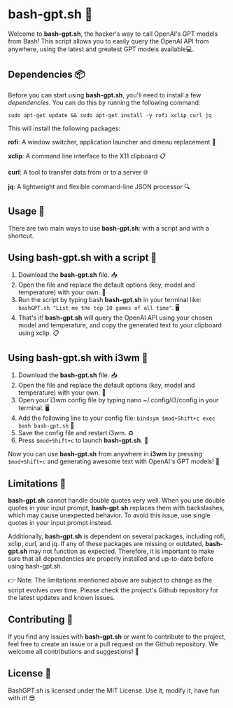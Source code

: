 # bash-gpt.sh 🚀

Welcome to **bash-gpt.sh**, the hacker's way to call OpenAI's GPT models from Bash! This script allows you to easily query the OpenAI API from anywhere, using the latest and greatest GPT models available💻.

## Dependencies 📦
Before you can start using **bash-gpt.sh**, you'll need to install a few *dependencies*. You can do this by running the following command:

`sudo apt-get update && sudo apt-get install -y rofi xclip curl jq`


This will install the following packages:

**rofi**: A window switcher, application launcher and dmenu replacement 🚪

**xclip**: A command line interface to the X11 clipboard 📋

**curl**: A tool to transfer data from or to a server 🌐

**jq**: A lightweight and flexible command-line JSON processor 🔍


## Usage 🤖
There are two main ways to use **bash-gpt.sh**: with a script and with a shortcut.

## Using **bash-gpt.sh** with a script 📜
1) Download the **bash-gpt.sh** file. 📥
2) Open the file and replace the default options (key, model and temperature) with your own. 🔑
3) Run the script by typing bash **bash-gpt.sh** in your terminal like: `bashGPT.sh "List me the top 10 games of all time"`. 🖥️
4) That's it! **bash-gpt.sh** will query the OpenAI API using your chosen model and temperature, and copy the generated text to your clipboard using xclip. 📋

## Using **bash-gpt.sh** with i3wm 🐧

1) Download the **bash-gpt.sh** file. 📥
2) Open the file and replace the default options (key, model and temperature) with your own. 🔑
3) Open your i3wm config file by typing nano ~/.config/i3/config in your terminal. 🖥️
4) Add the following line to your config file: `bindsym $mod+Shift+c exec bash bash-gpt.sh` 📝
5) Save the config file and restart i3wm. ♻️
6) Press `$mod+Shift+c` to launch **bash-gpt.sh**. 🚀

Now you can use **bash-gpt.sh** from anywhere in **i3wm** by pressing `$mod+Shift+c` and generating awesome text with OpenAI's GPT models! 🤖

## Limitations 🚫
**bash-gpt.sh** cannot handle double quotes very well. When you use double quotes in your input prompt, **bash-gpt.sh** replaces them with backslashes, which may cause unexpected behavior. To avoid this issue, use single quotes in your input prompt instead.

Additionally, **bash-gpt.sh** is dependent on several packages, including rofi, xclip, curl, and jq. If any of these packages are missing or outdated, **bash-gpt.sh** may not function as expected. Therefore, it is important to make sure that all dependencies are properly installed and up-to-date before using bash-gpt.sh.

👉 Note: The limitations mentioned above are subject to change as the script evolves over time. Please check the project's Github repository for the latest updates and known issues.





## Contributing 💪
If you find any issues with **bash-gpt.sh** or want to contribute to the project, feel free to create an issue or a pull request on the Github repository. We welcome all contributions and suggestions! 🙏

## License 📄
BashGPT.sh is licensed under the MIT License. Use it, modify it, have fun with it! 😎
